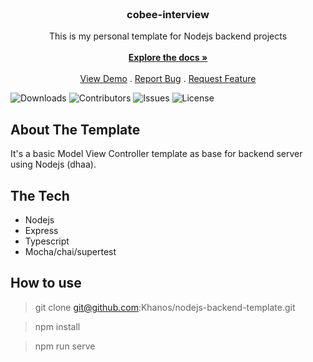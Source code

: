 <br/>
<p align="center">
  <h3 align="center">cobee-interview
</h3>

  <p align="center">
    This is my personal template for Nodejs backend projects
    <br/>
    <br/>
    <a href="https://github.com/Khanos/nodejs-backend-template"><strong>Explore the docs »</strong></a>
    <br/>
    <br/>
    <a href="https://github.com/Khanos/nodejs-backend-template">View Demo</a>
    .
    <a href="https://github.com/Khanos/nodejs-backend-template/issues">Report Bug</a>
    .
    <a href="https://github.com/Khanos/nodejs-backend-template/issues">Request Feature</a>
  </p>
</p>

![Downloads](https://img.shields.io/github/downloads/Khanos/nodejs-backend-template/total) ![Contributors](https://img.shields.io/github/contributors/Khanos/nodejs-backend-template?color=dark-green) ![Issues](https://img.shields.io/github/issues/Khanos/nodejs-backend-template) ![License](https://img.shields.io/github/license/Khanos/nodejs-backend-template)

## About The Template

It's a basic Model View Controller template as base for backend server using Nodejs (dhaa).

## The Tech

* Nodejs
* Express
* Typescript
* Mocha/chai/supertest

## How to use

> git clone git@github.com:Khanos/nodejs-backend-template.git

> npm install

> npm run serve




